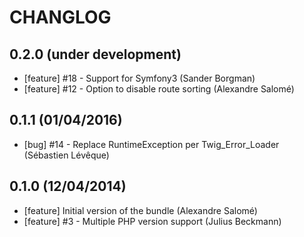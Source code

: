 # CHANGLOG

## 0.2.0 (under development)

* [feature] #18 - Support for Symfony3 (Sander Borgman)
* [feature] #12 - Option to disable route sorting (Alexandre Salomé)

## 0.1.1 (01/04/2016)

* [bug] #14 - Replace RuntimeException per Twig_Error_Loader (Sébastien Lévêque)

## 0.1.0 (12/04/2014)

* [feature] Initial version of the bundle (Alexandre Salomé)
* [feature] #3 - Multiple PHP version support (Julius Beckmann)
